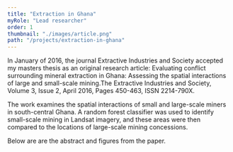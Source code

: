 ```yaml
---
title: "Extraction in Ghana"
myRole: "Lead researcher"
order: 1
thumbnail: "./images/article.png"
path: "/projects/extraction-in-ghana"
---
```


In January of 2016, the journal Extractive Industries and Society accepted my masters thesis as an original research article: Evaluating conflict surrounding mineral extraction in Ghana: Assessing the spatial interactions of large and small-scale mining.The Extractive Industries and Society, Volume 3, Issue 2, April 2016, Pages 450-463, ISSN 2214-790X.

The work examines the spatial interactions of small and large-scale miners in south-central Ghana. A random forest classifier was used to identify small-scale mining in Landsat imagery, and these areas were then compared to the locations of large-scale mining concessions.

Below are are the abstract and figures from the paper.